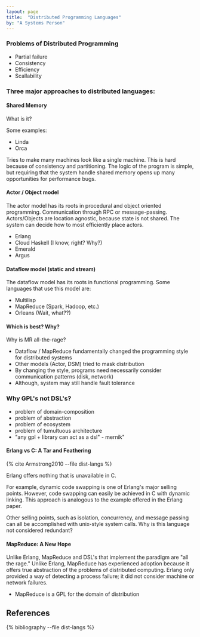 ```yaml
---
layout: page
title:  "Distributed Programming Languages"
by: "A Systems Person"
---
```


### Problems of Distributed Programming

* Partial failure
* Consistency
* Efficiency
* Scallability

### Three major approaches to distributed languages:

#### Shared Memory

What is it?

Some examples:

* Linda
* Orca

Tries to make many machines look like a single machine.
This is hard because of consistency and partitioning.
The logic of the program is simple, but requiring that the system handle shared memory opens up many opportunities for performance bugs.

#### Actor / Object model

The actor model has its roots in procedural and object oriented programming.
Communication through RPC or message-passing.
Actors/Objects are location agnostic, because state is not shared.
The system can decide how to most efficiently place actors.

* Erlang
* Cloud Haskell (I know, right? Why?)
* Emerald
* Argus

#### Dataflow model (static and stream)

The dataflow model has its roots in functional programming.
Some languages that use this model are:

* Multilisp
* MapReduce (Spark, Hadoop, etc.)
* Orleans (Wait, what??)

#### Which is best? Why?

Why is MR all-the-rage?

* Dataflow / MapReduce fundamentally changed the programming style for distributed systems
* Other models (Actor, DSM) tried to mask distribution
* By changing the style, programs need necessarily consider communication patterns (disk, network)
* Although, system may still handle fault tolerance

### Why GPL's not DSL's?

* problem of domain-composition
* problem of abstraction
* problem of ecosystem
* problem of tumultuous architecture
* "any gpl + library can act as a dsl" - mernik"

#### Erlang vs C: A Tar and Feathering

{% cite Armstrong2010 --file dist-langs %}

Erlang offers nothing that is unavailable in C.

For example, dynamic code swapping is one of Erlang's major selling points.
However, code swapping can easily be achieved in C with dynamic linking.
This approach is analogous to the example offered in the Erlang paper.

Other selling points, such as isolation, concurrency, and message passing can all be accomplished with unix-style system calls.
Why is this language not considered redundant?

#### MapReduce: A New Hope

Unlike Erlang, MapReduce and DSL's that implement the paradigm are "all the rage."
Unlike Erlang, MapReduce has experienced adoption because it offers true abstraction of the problems of distributed computing.
Erlang only provided a way of detecting a process failure; it did not consider machine or network failures.

* MapReduce is a GPL for the domain of distribution

## References

{% bibliography --file dist-langs %}
